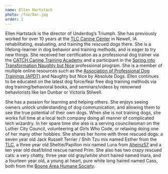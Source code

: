 ```yaml
---
name: Ellen Hartstack
photo: /foo/bar.jpg
order: 1
---
```


Ellen Hartstack is the director of Underdog’s Triumph. She has previously worked for over 10 years at the [TLC Canine Center](https://www.tlccaninecenter.org/) in Newell, IA rehabilitating, evaluating, and training the rescued dogs there. She is a lifelong-learner in dog behavior and training methods, and is eager to try new things. She received her certification as a professional dog trainer via the [CATCH Canine Training Academy](http://catchdogtrainers.com/) and a participant in the [Spring into Transformation Naughty but Nice](http://nbn.absolute-dogs.com/3-minute-gamechanger-fo) professional program. She is a member of multiple online resources such as the [Association of Professional Dog Trainings (APDT)](https://apdt.com/) and Naughty but Nice by Absolute Dogs. Ellen continues to be educated on the latest dog force/fear free dog training methods via dog training/behavioral books, and seminars/videos by renowned behaviorists like Ian Dunbar or Victoria Stilwell.

She has a passion for learning and helping others. She enjoys seeing owners unlock understanding of dog communication, and allowing them to see the true potential of their own dogs. When she is not training dogs, she works full time at a local tech company doing all manner of complicated tech wizardry. In her spare time she also is a serving councilwoman on the Luther City Council, volunteering at Girls Who Code, or relaxing doing one of her many other hobbies. She shares her home with three rescued dogs: a seven year old Jack Russell Terrier / Shih Tzu mix named Esther from the [TLC](http://tlccaninecenter.org/), a three year old Sheltie/Papillon mix named Luna from [Aheinz57](https://www.aheinz57.com/) and a ten year old deaf/blind rescue named Prim. She also has two crazy rescued cats: a very chatty, three year old gray/white short haired named Inara, and a fourteen year old, a young at heart, pure white long haired named Cass, both from the [Boone Area Humane Society](http://bahs.us/).